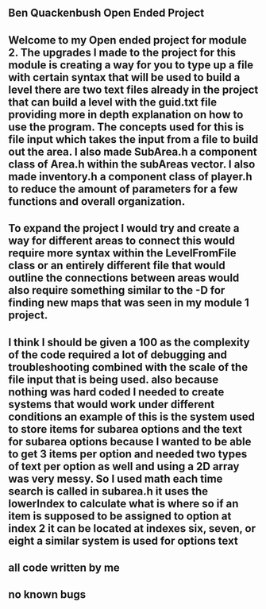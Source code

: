 Ben Quackenbush Open Ended Project
-------------------------------------------------------------------------------
Welcome to my Open ended project for module 2. The upgrades I made to the 
project for this module is creating a way for you to type up a file with 
certain syntax that will be used to build a level there are two text files 
already in the project that can build a level with the guid.txt file providing 
more in depth explanation on how to use the program. The concepts used for 
this is file input which takes the input from a file to build out the area.
I also made SubArea.h a component class of Area.h within the subAreas vector.
I also made inventory.h a component class of player.h to reduce the amount
of parameters for a few functions and overall organization.
-------------------------------------------------------------------------------
To expand the project I would try and create a way for different areas to 
connect this would require more syntax within the LevelFromFile class 
or an entirely different file that would outline the connections between areas
would also require something similar to the -D for finding new maps that was 
seen in my module 1 project.
-------------------------------------------------------------------------------
I think I should be given a 100 as the complexity of the code required a lot 
of debugging and troubleshooting combined with the scale of the file input
that is being used. also because nothing was hard coded I needed to create 
systems that would work under different conditions an example of this is the 
system used to store items for subarea options and the text for subarea options
because I wanted to be able to get 3 items per option and needed two types of 
text per option as well and using a 2D array was very messy. So I used math each 
time search is called in subarea.h it uses the lowerIndex to calculate what is 
where so if an item is supposed to be assigned to option at index 2 it can be
located at indexes six, seven, or eight a similar system is used for options 
text
-------------------------------------------------------------------------------
all code written by me
-------------------------------------------------------------------------------
no known bugs 
-------------------------------------------------------------------------------
